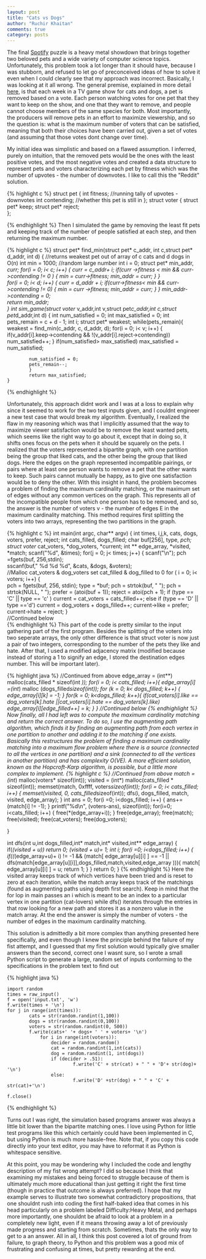 ```yaml
---
layout: post
title: "Cats vs Dogs"
author: "Ruchir Khaitan"
comments: true
category: posts
---
```


The final [Spotify][spotify] puzzle is a heavy metal showdown that brings together two beloved pets and a wide variety of computer science topics. Unfortunately, this problem took a lot longer than it should have, because I was stubborn, and refused to let go of preconceived ideas of how to solve it even when I could clearly see that my approach was incorrect. Basically, I was looking at it all wrong. The general premise, explained in more detail [here][funk], is that each week in a TV game show for cats and dogs, a pet is removed based on a vote. Each person watching votes for one pet that they want to keep on the show, and one that they want to remove, and people cannot choose members of the same species for both. Most importantly, the producers will remove pets in an effort to maximize viewership, and so the question is: what is the maximum number of voters that can be satisfied, meaning that both their choices have been carried out, given a set of votes (and assuming that those votes dont change over time).

My initial idea was simplistic and based on a flawed assumption. I inferred, purely on intuition, that the removed pets would be the ones with the least positive votes, and the most negative votes and created a data structure to represent pets and voters characterizing each pet by fitness which was the number of upvotes - the number of downvotes. I like to call this the "Reddit" solution.

{% highlight c %}
	struct pet {
    		int fitness; //running tally of upvotes - downvotes
    		int contending; //whether this pet is still in
	};
	struct voter {
    		struct pet* keep;
    		struct pet* reject;   
	}; 

{% endhighlight %}
Then I simulated the game by removing the least fit pets and keeping track of the number of people satisfied at each step, and then returning the maximum number. 

{% highlight c %}
	struct pet* find_min(struct pet* c_addr, int c,struct pet* d_addr, int d) {
		//returns weakest pet out of array of c cats and d dogs in O(n)
    		int min = 1000; //random large number 
    		int i = 0;
    		struct pet* min_addr, *curr;
    		for(i = 0; i< c; i++) {
        		curr = c_addr+ i;
			if(curr ->fitness < min && curr->contending != 0 ) {
	    			min = curr->fitness;
	    			min_addr = curr;
			}
    		}	
    		for(i = 0; i< d; i++) {
        		curr = d_addr + i;
        		if(curr->fitness< min && curr->contending != 0) {
            			min = curr ->fitness;
            			min_addr = curr;
        		}
		}
		min_addr->contending =  0;   
		return min_addr;	
	} 
	int sim_game(struct voter* v_addr,int v,struct pet*c_addr,int c,struct pet*d_addr,int d) {
    		int num_satisfied = 0; 
    		int max_satisfied = 0;
    		int pets_remain = c + d - 1;
    		int i;
    		struct pet* weakest;
    		while(pets_remain){
        		weakest = find_min(c_addr, c, d_addr, d); 
			for(i = 0; i< v; i++) {
	  		if(v_addr[i].keep->contending && !(v_addr[i].reject->contending))
	        		num_satisfied++;
        		}
        		if(num_satisfied> max_satisfied) 
	    			max_satisfied = num_satisfied;

			num_satisfied = 0;
			pets_remain--;
    		}
    		return max_satisfied;   
	} 
{% endhighlight %}

Unfortunately, this approach didnt work and I was at a loss to explain why since it seemed to work for the two test inputs given, and I couldnt engineer a new test case that would break my algorithm. Eventually, I realized the flaw in my reasoning which was that I implicitly assumed that the way to maximize viewer satisfaction would be to remove the least wanted pets, which seems like the right way to go about it, except that in doing so, it shifts ones focus on the pets when it should be squarely on the pets. I realized that the voters represented a bipartite graph, with one partition being the group that liked cats, and the other being the group that liked dogs. Here the edges on the graph represented incompatible pairings, or pairs where at least one person wants to remove a pet that the other wants to keep. Such pairs cannot mutually be happy, as to give one satisfaction would be to deny the other. With this insight in hand, the problem becomes a problem of finding the maximum cardinality matching, or the maximum set of edges without any common vertices on the graph. This represents all of the incompatible people from which one person has to be removed, and so, the answer is the number of voters v - the number of edges E in the maximum cardinality matching. This method requires first splitting the voters into two arrays, representing the two partitions in the graph.

{% highlight c %}
	int main(int argc, char** argv) {
    		int times, i,j,k, cats, dogs, voters, prefer, reject;
    		int cats_filled, dogs_filled;
    		char buf[256], type, *pch;
    		struct voter* cat_voters, *dog_voters, *current;
    		int ** edge_array, *visited, *match;
    		scanf("%d", &times);
    		for(j = 0; j< times; j++) {
        		scanf("\n");
			pch =fgets(buf, 256,stdin);  
			sscanf(buf," %d %d %d", &cats, &dogs, &voters);  
			//Malloc cat_voters & dog_voters set cat_filled & dog_filled to 0
			for ( i = 0; i< voters; i++) {	
	    			pch = fgets(buf, 256, stdin);
            			type = *buf;
	    			pch = strtok(buf, " ");
            			pch = strtok(NULL, " ");
            			prefer = (atoi(buf + 1));
            			reject = atoi(pch + 1);
	    			if (type == 'C' || type == 'c' )
	        			current = cat_voters + cats_filled++;
	    			else if (type == 'D' || type =='d')
					current = dog_voters + dogs_filled++;
	    			current->like = prefer;	
	    			current->hate = reject;
	}		
        //Continued below   
{% endhighlight %}
This part of the code is pretty similar to the input gathering part of the first program. Besides the splitting of the voters into two seperate arrays, the only other difference is that struct voter is now just a pair of two integers, corresponding to the number of the pets they like and hate. After that, I used a modified adjacency matrix (modified because instead of storing a 1 to signify an edge, I stored the destination edges number. This will be important later). 

{% highlight java %}
	//Continued from above
        edge_array = (int**) malloc(cats_filled * sizeof(int *));
	for(i = 0; i< cats_filled; i++){
		edge_array[i] =(int*) malloc (dogs_filled*sizeof(int));
	    	for (k = 0; k< dogs_filled; k++) {
	        	edge_array[i][k] = -1;
	    	} 
	    	for(k = 0; k<dogs_filled; k++){
	        	if(cat_voters[i].like == dog_voters[k].hate ||cat_voters[i].hate == dog_voters[k].like)     
		    		edge_array[i][edge_filled++] = k;
	    	}
        }
        //Continued below
{% endhighlight %}
Now finally, all I had left was to compute the maximum cardinality matching and return the correct answer. To do so, I use the augmenting path algorithm, which finds it by finding an augmenting path from each vertex in one partition to another and adding it to the matching if one exists. Basically this restructures the problem of finding a maximum cardinality matching into a maximum flow problem where there is a source (connected to all the vertices in one partition) and a sink (connected to all the vertices in another partition) and has complexity O(VE). A more efficient solution, known as the Hopcroft-Karp algorithm, is possible, but a little more complex to implement.
{% highlight c %}
	//Continued from above
    	match = (int*) malloc(voters* sizeof(int));
    	visited = (int*) malloc(cats_filled * sizeof(int));
    	memset(match, 0xffff, voters*sizeof(int));
    	for(i = 0; i< cats_filled; i++) {
		memset(visited, 0, cats_filled*sizeof(int));
		dfs(i, dogs_filled, match, visited, edge_array);
    	}
    	int ans = 0;
    	for(i =0; i<dogs_filled; i++) {
		ans+= (match[i] != -1); 
    	}
    	printf("%d\n", (voters-ans), sizeof(int));
    	for(i=0; i<cats_filled; i++) {
        	free(*(edge_array+i));
    	}
    	free(edge_array); free(match); 
    	free(visited); free(cat_voters); free(dog_voters);
  
}	

int dfs(int u,int dogs_filled,int* match,int* visited,int** edge_array) {
	if(*(visited + u)) 
        	return 0;
    	*(visited + u)= 1;
    	int i;
    	for(i =0; i<dogs_filled; i++) {
       		if(*(*(edge_array+u)+ i) != -1 && (match[ edge_array[u][i] ] == -1 || dfs(match[edge_array[u][i]],dogs_filled,match,visited,edge_array ))){
	    		match[ edge_array[u][i] ] = u;
	    		return 1;
		}
    	}
	return 0;
} 
{% endhighlight %}
Here the visited array keeps track of which vertices have been tried and is reset to zero at each iteration, while the match array keeps track of the matchings (found as augmenting paths using depth first search). Keep in mind that the for lop in main passes an i which is meant to be an index to a particular vertex in one partition (cat-lovers) while dfs() iterates through the entries in that row looking for a new path and stores it as a nonzero value in the match array. At the end the answer is simply the number of voters - the number of edges in the maximum cardinality matching.

This solution is admittedly a bit more complex than anything presented here specifically, and even though I knew the principle behind the failure of my fist attempt, and I guessed that my first solution would typically give smaller answers than the second, correct one I wasnt sure, so I wrote a small Python script to generate a large, random set of inputs conforming to the specifications in the problem text to find out

{% highlight java %}

	import random
	times = raw_input()
	f = open('input.txt', 'w')
	f.write(times + '\n')
	for j in range(int(times)):
    		cats = str(random.randint(1,100))
    		dogs = str(random.randint(0,100))
    		voters = str(random.randint(0, 500))
    		f.write(cats+' '+ dogs+ ' ' + voters+ '\n')
    			for i in range(int(voters)):
        			decider = random.random()
        			cat = random.randint(1,int(cats))
        			dog = random.randint(1, int(dogs))
        			if (decider > .51):
            				f.write('C' + str(cat) + " " + 'D'+ str(dog)+ '\n')
        			else:
            				f.write('D' +str(dog) + " " + 'C' + str(cat)+'\n')

	f.close()
{% endhighlight %}

Turns out I was right, the simulation based programs answer was always a little bit lower than the bipartite matching ones. I love using Python for little test programs like this which certainly could have been implemented in C, but using Python is much more hassle-free. Note that, if you copy this code directly into your text editor, you may have to reformat it as Python is whitespace sensitive.

At this point, you may be wondering why I included the code and lengthy description of my fist wrong attempt? I did so because I think that examining my mistakes and being forced to struggle because of them is ultimately much more educational than just getting it right the first time (though in practice that outcome is always preferred). I hope that my example serves to illustrate two somewhat contradictory propositions, that one shouldnt rush into coding the first half-baked idea that comes in his head particularly on a problem labeled Difficulty:Heavy Metal, and perhaps more importantly, one shouldnt be afraid to look at a problem in a completely new light, even if it means throwing away a lot of previously made progress and starting from scratch. Sometimes, thats the only way to get to a an answer. All in all, I think this post covered a lot of ground from failure, to graph theory, to Python and this problem was a good mix of frustrating and confusing at times, but pretty rewarding at the end.

[funk]:https://www.spotify.com/us/jobs/tech/catvsdog/
[spotify]:https://www.spotify.com/us/jobs/tech/
